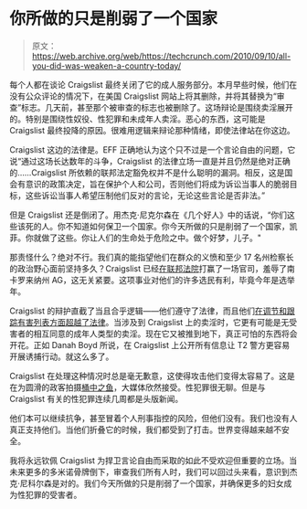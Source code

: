 # 你所做的只是削弱了一个国家

> 原文：<https://web.archive.org/web/https://techcrunch.com/2010/09/10/all-you-did-was-weaken-a-country-today/>

每个人都在谈论 Craigslist 最终关闭了它的成人服务部分。本月早些时候，他们在没有公众评论的情况下，在美国 Craigslist 网站上将其删除，并将其替换为“审查”标志。几天前，甚至那个被审查的标志也被删除了。这场辩论是围绕卖淫展开的。特别是围绕性奴役、性犯罪和未成年人卖淫。恶心的东西，这可能是 Craigslist 最终投降的原因。很难用逻辑来辩论那种情绪，即使法律站在你这边。

Craigslist 这边的法律是。EFF 正确地认为这个只不过是一个言论自由的问题，它说“通过这场长达数年的斗争，Craigslist 的法律立场一直是并且仍然是绝对正确的……Craigslist 所依赖的联邦法定豁免权并不是什么聪明的漏洞。相反，这是国会有意识的政策决定，旨在保护个人和公司，否则他们将成为诉讼当事人的脆弱目标，这些诉讼当事人希望压制他们反对的言论，无论这些言论是否非法。”

但是 Craigslist 还是倒闭了。用杰克·尼克尔森在《几个好人》中的话说，“你们这些该死的人。你不知道如何保卫一个国家。你今天所做的只是削弱了一个国家，凯菲。你就做了这些。你让人们的生命处于危险之中。做个好梦，儿子。"

那责怪什么？绝对不行。我们真的能指望他们在群众的义愤和至少 17 名州检察长的政治野心面前坚持多久？Craigslist 已经[在联邦法院](https://web.archive.org/web/20221006021616/https://beta.techcrunch.com/2009/05/22/mcmasters-final-humiliation-federal-smack-down/)打赢了一场官司，羞辱了南卡罗来纳州 AG，这无关紧要。这项事业对他们的许多选民有利，毕竟今年是选举年。

Craigslist 的辩护直截了当且合乎逻辑——他们遵守了法律，而且他们[在调节和跟踪有害列表方面超越了法律](https://web.archive.org/web/20221006021616/http://blog.craigslist.org/2010/08/response-to-ak-and-mc-ads/)。当涉及到 Craigslist 上的卖淫时，它更有可能是无受害者的相互同意的成年人类型的卖淫。现在它又被推到地下，真正可怕的东西将会开花。正如 Danah Boyd 所说，在 Craigslist 上公开所有信息让 T2 警方更容易开展诱捕行动。就这么多了。

Craigslist 在处理这种情况时总是毫无歉意，这使得攻击他们变得太容易了。这是在为圆滑的政客拍摄[桶中之鱼](https://web.archive.org/web/20221006021616/http://abcnews.go.com/images/WN/ht_washingtonpostad_100810.pdf)，大媒体欣然接受。性犯罪很无聊。但是与 Craigslist 有关的性犯罪连续几周都是头版新闻。

他们本可以继续抗争，甚至冒着个人刑事指控的风险，但他们没有。我们也没有人真正支持他们。当他们折叠它的时候，我们都受到了打击。世界变得越来越不安全。

我将永远钦佩 Craigslist 为捍卫言论自由而采取的如此不受欢迎但重要的立场。当未来更多的多米诺骨牌倒下，审查我们所有人时，我们可以回过头来看，意识到杰克·尼科尔森是对的。我们今天所做的只是削弱了一个国家，并确保更多的妇女成为性犯罪的受害者。